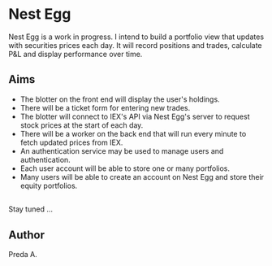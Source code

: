 # Nest Egg

Nest Egg is a work in progress.
I intend to build a portfolio view that updates with securities prices each day.
It will record positions and trades, calculate P&L and display performance over time.

## Aims
* The blotter on the front end will display the user's holdings.
* There will be a ticket form for entering new trades.
* The blotter will connect to IEX's API via Nest Egg's server to request stock prices at the start of each day.
* There will be a worker on the back end that will run every minute to fetch updated prices from IEX.
* An authentication service may be used to manage users and authentication.
* Each user account will be able to store one or many portfolios.
* Many users will be able to create an account on Nest Egg and store their equity portfolios.

##
Stay tuned ...

## Author
Preda A.